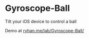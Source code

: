 Gyroscope-Ball
==============

Tilt your iOS device to control a ball

Demo at [ryhan.me/lab/Gyroscope-Ball/](http://ryhan.me/lab/Gyroscope-Ball/)